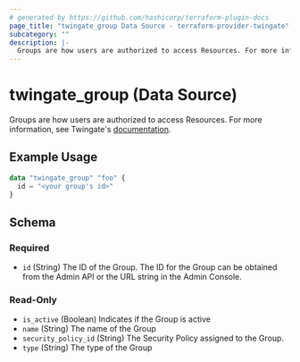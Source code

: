 ```yaml
---
# generated by https://github.com/hashicorp/terraform-plugin-docs
page_title: "twingate_group Data Source - terraform-provider-twingate"
subcategory: ""
description: |-
  Groups are how users are authorized to access Resources. For more information, see Twingate's documentation https://docs.twingate.com/docs/groups.
---
```


# twingate_group (Data Source)

Groups are how users are authorized to access Resources. For more information, see Twingate's [documentation](https://docs.twingate.com/docs/groups).

## Example Usage

```terraform
data "twingate_group" "foo" {
  id = "<your group's id>"
}
```

<!-- schema generated by tfplugindocs -->
## Schema

### Required

- `id` (String) The ID of the Group. The ID for the Group can be obtained from the Admin API or the URL string in the Admin Console.

### Read-Only

- `is_active` (Boolean) Indicates if the Group is active
- `name` (String) The name of the Group
- `security_policy_id` (String) The Security Policy assigned to the Group.
- `type` (String) The type of the Group
